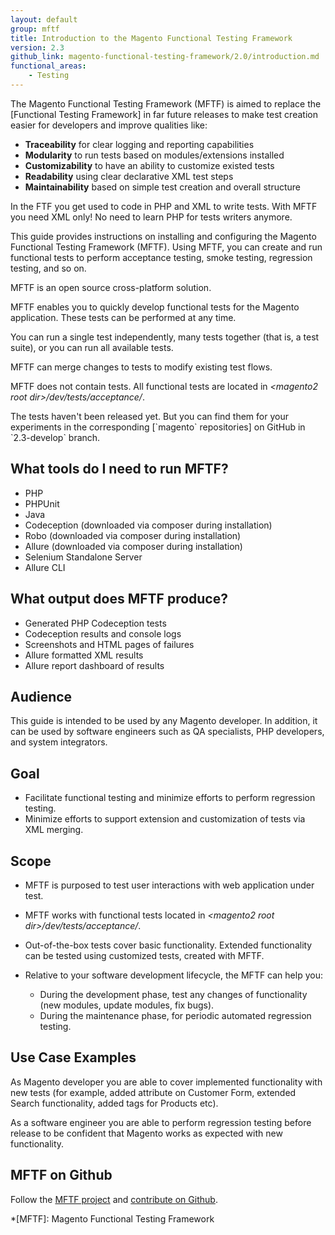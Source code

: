 ```yaml
---
layout: default
group: mftf
title: Introduction to the Magento Functional Testing Framework
version: 2.3
github_link: magento-functional-testing-framework/2.0/introduction.md
functional_areas:
    - Testing
---
```


<div class="bs-callout bs-callout-info" markdown="1">
The Magento Functional Testing Framework (MFTF) is aimed to replace the [Functional Testing Framework] in far future releases to make test creation easier for developers and improve qualities like:

* **Traceability** for clear logging and reporting capabilities
* **Modularity** to run tests based on modules/extensions installed
* **Customizability** to have an ability to customize existed tests
* **Readability** using clear declarative XML test steps
* **Maintainability** based on simple test creation and overall structure

In the FTF you get used to code in PHP and XML to write tests.
With MFTF you need XML only! No need to learn PHP for tests writers anymore.
</div>

This guide provides instructions on installing and configuring the Magento Functional Testing Framework (MFTF).
Using MFTF, you can create and run functional tests to perform acceptance testing, smoke testing, regression testing, and so on.

MFTF is an open source cross-platform solution.

MFTF enables you to quickly develop functional tests for the Magento application.
These tests can be performed at any time.

You can run a single test independently, many tests together (that is, a test suite), or you can run all available tests.

MFTF can merge changes to tests to modify existing test flows.

MFTF does not contain tests.
All functional tests are located in _\<magento2 root dir\>/dev/tests/acceptance/_.

<div class="bs-callout bs-callout-info" markdown="1">
The tests haven't been released yet.
But you can find them for your experiments in the corresponding [`magento` repositories] on GitHub in `2.3-develop` branch.
</div>

## What tools do I need to run MFTF?

- PHP
- PHPUnit
- Java
- Codeception (downloaded via composer during installation)
- Robo (downloaded via composer during installation)
- Allure (downloaded via composer during installation)
- Selenium Standalone Server
- Allure CLI

## What output does MFTF produce?

- Generated PHP Codeception tests
- Codeception results and console logs
- Screenshots and HTML pages of failures
- Allure formatted XML results
- Allure report dashboard of results

## Audience

This guide is intended to be used by any Magento developer. In addition, it can be used by software engineers such as QA specialists, PHP developers, and system integrators.

## Goal

-   Facilitate functional testing and minimize efforts to perform regression testing.
-   Minimize efforts to support extension and customization of tests via XML merging.

## Scope

-   MFTF is purposed to test user interactions with web application under test.
-   MFTF works with functional tests located in _\<magento2 root dir\>/dev/tests/acceptance/_.
-   Out-of-the-box tests cover basic functionality. Extended functionality can be tested using customized tests, created with MFTF.

-   Relative to your software development lifecycle, the MFTF can help you:
    -   During the development phase, test any changes of functionality (new modules, update modules, fix bugs).
    -   During the maintenance phase, for periodic automated regression testing.

## Use Case Examples

As Magento developer you are able to cover implemented functionality with new tests (for example, added attribute on Customer Form, extended Search functionality, added tags for Products etc).

As a software engineer you are able to perform regression testing before release to be confident that Magento works as expected with new functionality.

## MFTF on Github

Follow the [MFTF project] and [contribute on Github].

<!-- LINK DEFINITIONS -->

[Functional Testing Framework]: ../mtf/mtf_introduction.html
[contribute on Github]: contribution-guidelines.html

[`magento` repositories]: https://github.com/magento
[MFTF project]: https://github.com/magento/magento2-functional-testing-framework

<!-- Abbreviations -->

*[MFTF]: Magento Functional Testing Framework
